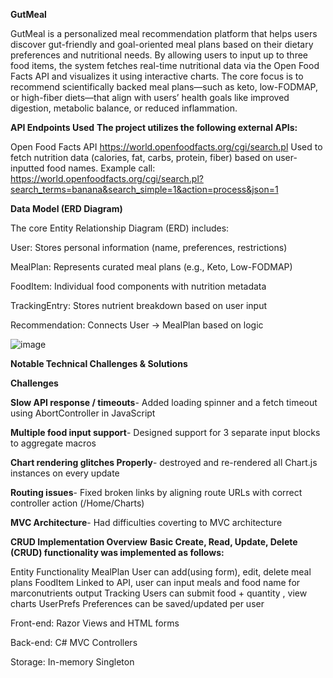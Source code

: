 **GutMeal**

  GutMeal is a personalized meal recommendation platform that helps users discover gut-friendly and goal-oriented meal plans based on their dietary preferences and nutritional needs. 
  By allowing users to input up to three food items, the system fetches real-time nutritional data via the Open Food Facts API and visualizes it using interactive charts. 
  The core focus is to recommend scientifically backed meal plans—such as keto, low-FODMAP, or high-fiber diets—that align with users’ health goals like improved digestion, metabolic balance, or reduced inflammation.


**API Endpoints Used**
**The project utilizes the following external APIs:**

  Open Food Facts API
  https://world.openfoodfacts.org/cgi/search.pl
  Used to fetch nutrition data (calories, fat, carbs, protein, fiber) based on user-inputted food names.
  Example call:
  https://world.openfoodfacts.org/cgi/search.pl?search_terms=banana&search_simple=1&action=process&json=1


**Data Model (ERD Diagram)**

  The core Entity Relationship Diagram (ERD) includes:
  
  User: Stores personal information (name, preferences, restrictions)
  
  MealPlan: Represents curated meal plans (e.g., Keto, Low-FODMAP)
  
  FoodItem: Individual food components with nutrition metadata
  
  TrackingEntry: Stores nutrient breakdown based on user input
  
  Recommendation: Connects User → MealPlan based on logic 

![image](https://github.com/user-attachments/assets/8d065efd-1c09-4cde-8be9-9c3ad14809dc)


**Notable Technical Challenges & Solutions**

  **Challenges**
  
  **Slow API response / timeouts**- Added loading spinner and a fetch timeout using AbortController in JavaScript
  
  **Multiple food input support**- Designed support for 3 separate input blocks to aggregate macros
  
  **Chart rendering glitches Properly**- destroyed and re-rendered all Chart.js instances on every update
  
  **Routing issues**- Fixed broken links by aligning route URLs with correct controller action (/Home/Charts)
  
  **MVC Architecture**- Had difficulties coverting to MVC architecture
  

**CRUD Implementation Overview**
  **Basic Create, Read, Update, Delete (CRUD) functionality was implemented as follows:**

  Entity	  Functionality
  MealPlan	User can add(using form), edit, delete meal plans
  FoodItem	Linked to API, user can input meals and food name for marconutrients output
  Tracking	Users can submit food + quantity , view charts 
  UserPrefs	Preferences can be saved/updated per user
  
  Front-end: Razor Views and HTML forms
  
  Back-end: C# MVC Controllers
  
  Storage: In-memory Singleton



    
  










